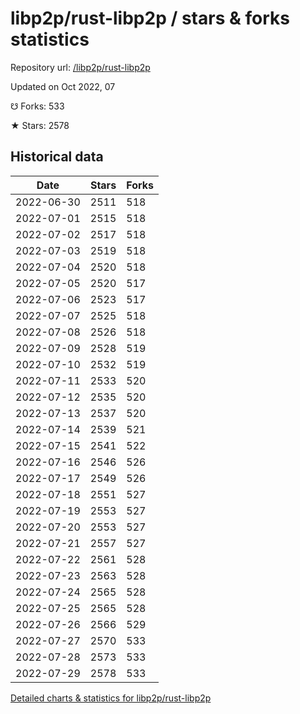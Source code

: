 # libp2p/rust-libp2p / stars & forks statistics

Repository url: [/libp2p/rust-libp2p](https://github.com/libp2p/rust-libp2p)

Updated on Oct 2022, 07

☋ Forks: 533

★ Stars: 2578

## Historical data
| Date | Stars | Forks |
|------|-------|-------|
| 2022-06-30 | 2511 | 518 | 
| 2022-07-01 | 2515 | 518 | 
| 2022-07-02 | 2517 | 518 | 
| 2022-07-03 | 2519 | 518 | 
| 2022-07-04 | 2520 | 518 | 
| 2022-07-05 | 2520 | 517 | 
| 2022-07-06 | 2523 | 517 | 
| 2022-07-07 | 2525 | 518 | 
| 2022-07-08 | 2526 | 518 | 
| 2022-07-09 | 2528 | 519 | 
| 2022-07-10 | 2532 | 519 | 
| 2022-07-11 | 2533 | 520 | 
| 2022-07-12 | 2535 | 520 | 
| 2022-07-13 | 2537 | 520 | 
| 2022-07-14 | 2539 | 521 | 
| 2022-07-15 | 2541 | 522 | 
| 2022-07-16 | 2546 | 526 | 
| 2022-07-17 | 2549 | 526 | 
| 2022-07-18 | 2551 | 527 | 
| 2022-07-19 | 2553 | 527 | 
| 2022-07-20 | 2553 | 527 | 
| 2022-07-21 | 2557 | 527 | 
| 2022-07-22 | 2561 | 528 | 
| 2022-07-23 | 2563 | 528 | 
| 2022-07-24 | 2565 | 528 | 
| 2022-07-25 | 2565 | 528 | 
| 2022-07-26 | 2566 | 529 | 
| 2022-07-27 | 2570 | 533 | 
| 2022-07-28 | 2573 | 533 | 
| 2022-07-29 | 2578 | 533 | 


[Detailed charts & statistics for libp2p/rust-libp2p](https://reviewgithub.com/rep/libp2p/rust-libp2p)
